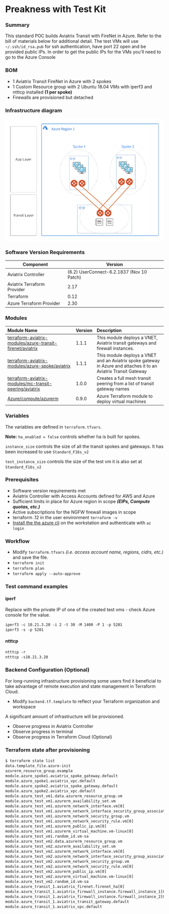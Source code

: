 # Preakness with Test Kit

### Summary

This standard POC builds Aviatrix Transit with FireNet in Azure. Refer to the bill of materials below for additional detail.
The test VMs will use ```~/.ssh/id_rsa.pub``` for ssh authentication, have port 22 open and be provided public IPs.
In order to get the public IPs for the VMs you'll need to go to the Azure Console 


### BOM

- 1 Aviatrix Transit FireNet in Azure with 2 spokes
- 1 Custom Resource group with 2 Ubuntu 18.04 VMs with iperf3 and ntttcp installed **(1 per spoke)**
- Firewalls are provisioned but detached


### Infrastructure diagram

<img src="img/preakness.png">

### Software Version Requirements

Component | Version
--- | ---
Aviatrix Controller | (6.2) UserConnect-6.2.1837 (Nov 10 Patch)
Aviatrix Terraform Provider | 2.17
Terraform | 0.12
Azure Terraform Provider | 2.30

### Modules

Module Name | Version | Description
:--- | :--- | :---
[terraform-aviatrix-modules/azure-transit-firenet/aviatrix](https://registry.terraform.io/modules/terraform-aviatrix-modules/azure-transit-firenet/aviatrix/1.0.2) | 1.1.1 | This module deploys a VNET, Aviatrix transit gateways and firewall instances.
[terraform-aviatrix-modules/azure-spoke/aviatrix](https://registry.terraform.io/modules/terraform-aviatrix-modules/azure-spoke/aviatrix/1.0.1) | 1.1.1 | This module deploys a VNET and an Aviatrix spoke gateway in Azure and attaches it to an Aviatrix Transit Gateway
[terraform-aviatrix-modules/mc-transit-peering/aviatrix](https://registry.terraform.io/modules/terraform-aviatrix-modules/mc-transit-peering/aviatrix/1.0.0) | 1.0.0 | Creates a full mesh transit peering from a list of transit gateway names
[Azure/compute/azurerm](https://registry.terraform.io/modules/Azure/compute/azurerm/0.9.0) | 0.9.0 | Azure Terraform module to deploy virtual machines

### Variables

The variables are defined in ```terraform.tfvars```.

**Note:** ```ha_enabled = false``` controls whether ha is built for spokes. 

```instance_size``` controls the size of all the transit spokes and gateways. It has been increased to use ```Standard_F16s_v2```

```test_instance_size``` controls the size of the test vm it is also set at ```Standard_F16s_v2```

### Prerequisites

- Software version requirements met
- Aviatrix Controller with Access Accounts defined for AWS and Azure
- Sufficient limits in place for Azure region in scope **_(EIPs, Compute quotas, etc.)_**
- Active subscriptions for the NGFW firewall images in scope
- terraform .12 in the user environment ```terraform -v```
- [Install the the azure cli](https://docs.microsoft.com/en-us/cli/azure/install-azure-cli-macos) on the workstation and authenticate with ```az login```

### Workflow

- Modify ```terraform.tfvars``` _(i.e. access account name, regions, cidrs, etc.)_ and save the file.
- ```terraform init```
- ```terraform plan```
- ```terraform apply --auto-approve```

### Test command examples

#### iperf

Replace with the private IP of one of the created test vms - check Azure console for the value.

```
iperf3 -c 10.21.3.20 -i 2 -t 30 -M 1400 -P 1 -p 5201
iperf3 -s -p 5201
```

#### ntttcp

```
ntttcp -r
ntttcp -s10.21.3.20
```

### Backend Configuration (Optional)

For long-running infrastructure provisioning some users find it beneficial to take advantage of remote execution and state management in Terraform Cloud.

- Modify ```backend.tf.template``` to reflect your Terraform organization and workspace

A significant amount of infrastructure will be provisioned. 

- Observe progress in Aviatrix Controller
- Observe progress in terminal
- Observe progress in Terraform Cloud (Optional)

### Terraform state after provisioning


```
$ terraform state list
data.template_file.azure-init
azurerm_resource_group.example
module.azure_spoke1.aviatrix_spoke_gateway.default
module.azure_spoke1.aviatrix_vpc.default
module.azure_spoke2.aviatrix_spoke_gateway.default
module.azure_spoke2.aviatrix_vpc.default
module.azure_test_vm1.data.azurerm_resource_group.vm
module.azure_test_vm1.azurerm_availability_set.vm
module.azure_test_vm1.azurerm_network_interface.vm[0]
module.azure_test_vm1.azurerm_network_interface_security_group_association.test[0]
module.azure_test_vm1.azurerm_network_security_group.vm
module.azure_test_vm1.azurerm_network_security_rule.vm[0]
module.azure_test_vm1.azurerm_public_ip.vm[0]
module.azure_test_vm1.azurerm_virtual_machine.vm-linux[0]
module.azure_test_vm1.random_id.vm-sa
module.azure_test_vm2.data.azurerm_resource_group.vm
module.azure_test_vm2.azurerm_availability_set.vm
module.azure_test_vm2.azurerm_network_interface.vm[0]
module.azure_test_vm2.azurerm_network_interface_security_group_association.test[0]
module.azure_test_vm2.azurerm_network_security_group.vm
module.azure_test_vm2.azurerm_network_security_rule.vm[0]
module.azure_test_vm2.azurerm_public_ip.vm[0]
module.azure_test_vm2.azurerm_virtual_machine.vm-linux[0]
module.azure_test_vm2.random_id.vm-sa
module.azure_transit_1.aviatrix_firenet.firenet_ha[0]
module.azure_transit_1.aviatrix_firewall_instance.firewall_instance_1[0]
module.azure_transit_1.aviatrix_firewall_instance.firewall_instance_2[0]
module.azure_transit_1.aviatrix_transit_gateway.default
module.azure_transit_1.aviatrix_vpc.default
```

